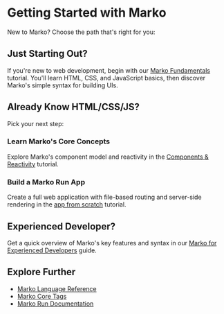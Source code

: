 # Getting Started with Marko

New to Marko? Choose the path that's right for you:

## Just Starting Out?

If you're new to web development, begin with our [Marko Fundamentals](./fundamentals) tutorial. You'll learn HTML, CSS, and JavaScript basics, then discover Marko's simple syntax for building UIs.

## Already Know HTML/CSS/JS?

Pick your next step:

### Learn Marko's Core Concepts

Explore Marko's component model and reactivity in the [Components & Reactivity](./components-and-reactivity) tutorial.

### Build a Marko Run App

Create a full web application with file-based routing and server-side rendering in the [app from scratch](./app-from-scratch) tutorial.

## Experienced Developer?

Get a quick overview of Marko's key features and syntax in our [Marko for Experienced Developers](./experienced-developers) guide.

## Explore Further

- [Marko Language Reference](../reference/language)
- [Marko Core Tags](../reference/core-tag)
- [Marko Run Documentation](../marko-run)
